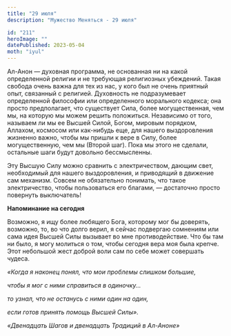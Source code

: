 ```yaml
---
title: "29 июля"
description: "Мужество Меняться - 29 июля"

id: "211"
heroImage: ""
datePublished: 2023-05-04
moth: "iyul"
---
```


Ал-Анон — духовная программа, не основанная ни на какой определенной религии и
не требующая религиозных убеждений. Такая свобода очень важна для тех из нас,
у кого был не очень приятный опыт, связанный с религией. Духовность не
подразумевает определенной философии или определенного морального кодекса; она
просто предполагает, что существует Сила, более могущественная, чем мы, на
которую мы можем решить положиться. Независимо от того, называем ли мы ее
Высшей Силой, Богом, мировым порядком, Аллахом, космосом или как-нибудь еще,
для нашего выздоровления жизненно важно, чтобы мы пришли к вере в Силу, более
могущественную, чем мы (Второй шаг). Пока мы этого не сделали, остальные шаги
будут довольно бессмысленны.

Эту Высшую Силу можно сравнить с электричеством, дающим свет, необходимый для
нашего выздоровления, и приводящий в движение сам механизм. Совсем не
обязательно понимать, что такое электричество, чтобы пользоваться его благами,
— достаточно просто повернуть выключатель!

**Напоминание на сегодня**

Возможно, я ищу более любящего Бога, которому мог бы доверять, возможно, то,
во что долго верил, я сейчас подвергаю сомнениям или сама идея Высшей Силы
вызывает во мне противодействие. Что бы там ни было, я могу молиться о том,
чтобы сегодня вера моя была крепче. Этот небольшой жест доброй воли сам по
себе может совершать чудеса.

_«Когда я наконец понял, что мои проблемы слишком большие,_

_чтобы я мог с ними справиться в одиночку…_

_то узнал, что не останусь с ними один на один,_

_если готов принять помощь Высшей Силы»._

_«Двенадцать Шагов и двенадцать Традиций в Ал-Аноне»_
